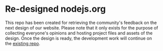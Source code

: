 # Re-designed nodejs.org

This repo has been created for retrieving the community's feedback on the next design of our website. Please note that it only exists for the purpose of collecting everyone's opinions and hosting project files and assets of the design. Once the design is ready, the development work will continue on the [existing repo](https://github.com/nodejs/nodejs.org).
